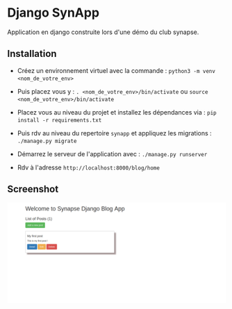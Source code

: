 # Django SynApp

Application en django construite lors d'une démo du club synapse.

## Installation

- Créez un environnement virtuel avec la commande : `python3 -m venv <nom_de_votre_env>`

- Puis placez vous y : `. <nom_de_votre_env>/bin/activate` ou `source <nom_de_votre_env>/bin/activate`

- Placez vous au niveau du projet et installez les dépendances via : `pip install -r requirements.txt`

- Puis rdv au niveau du repertoire `synapp` et appliquez les migrations : `./manage.py migrate`

- Démarrez le serveur de l'application avec : `./manage.py runserver`

- Rdv à l'adresse `http://localhost:8000/blog/home`

## Screenshot

![screenshot](./screenshots/app.png)
